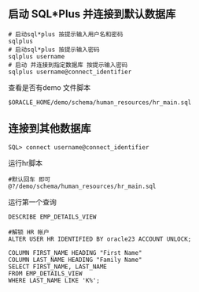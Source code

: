 ## **启动 SQL\*Plus 并连接到默认数据库**

```
# 启动sql*plus 按提示输入用户名和密码
sqlplus
# 启动sql*plus 按提示输入密码
sqlplus username
# 启动 并连接到指定数据库 按提示输入密码
sqlplus username@connect_identifier
```

查看是否有demo 文件脚本

```
$ORACLE_HOME/demo/schema/human_resources/hr_main.sql
```

## 连接到其他数据库

```
SQL> connect username@connect_identifier
```

运行hr脚本

```plsql
#默认回车 即可
@?/demo/schema/human_resources/hr_main.sql
```

运行第一个查询

```plsql
DESCRIBE EMP_DETAILS_VIEW
```

```plsql
#解锁 HR 帐户
ALTER USER HR IDENTIFIED BY oracle23 ACCOUNT UNLOCK;
```



```plsql
COLUMN FIRST_NAME HEADING "First Name"
COLUMN LAST_NAME HEADING "Family Name"
SELECT FIRST_NAME, LAST_NAME
FROM EMP_DETAILS_VIEW
WHERE LAST_NAME LIKE 'K%';
```

